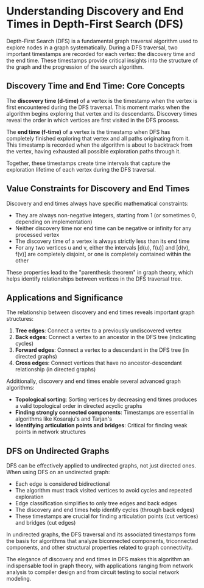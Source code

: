 # Understanding Discovery and End Times in Depth-First Search (DFS)

Depth-First Search (DFS) is a fundamental graph traversal algorithm used to explore nodes in a graph systematically. During a DFS traversal, two important timestamps are recorded for each vertex: the discovery time and the end time. These timestamps provide critical insights into the structure of the graph and the progression of the search algorithm.

## Discovery Time and End Time: Core Concepts

The **discovery time (d-time)** of a vertex is the timestamp when the vertex is first encountered during the DFS traversal. This moment marks when the algorithm begins exploring that vertex and its descendants. Discovery times reveal the order in which vertices are first visited in the DFS process.

The **end time (f-time)** of a vertex is the timestamp when DFS has completely finished exploring that vertex and all paths originating from it. This timestamp is recorded when the algorithm is about to backtrack from the vertex, having exhausted all possible exploration paths through it.

Together, these timestamps create time intervals that capture the exploration lifetime of each vertex during the DFS traversal.

## Value Constraints for Discovery and End Times

Discovery and end times always have specific mathematical constraints:

- They are always non-negative integers, starting from 1 (or sometimes 0, depending on implementation)
- Neither discovery time nor end time can be negative or infinity for any processed vertex
- The discovery time of a vertex is always strictly less than its end time
- For any two vertices u and v, either the intervals [d(u), f(u)] and [d(v), f(v)] are completely disjoint, or one is completely contained within the other

These properties lead to the "parenthesis theorem" in graph theory, which helps identify relationships between vertices in the DFS traversal tree.

## Applications and Significance

The relationship between discovery and end times reveals important graph structures:

1. **Tree edges**: Connect a vertex to a previously undiscovered vertex
2. **Back edges**: Connect a vertex to an ancestor in the DFS tree (indicating cycles)
3. **Forward edges**: Connect a vertex to a descendant in the DFS tree (in directed graphs)
4. **Cross edges**: Connect vertices that have no ancestor-descendant relationship (in directed graphs)

Additionally, discovery and end times enable several advanced graph algorithms:

- **Topological sorting**: Sorting vertices by decreasing end times produces a valid topological order in directed acyclic graphs
- **Finding strongly connected components**: Timestamps are essential in algorithms like Kosaraju's and Tarjan's
- **Identifying articulation points and bridges**: Critical for finding weak points in network structures

## DFS on Undirected Graphs

DFS can be effectively applied to undirected graphs, not just directed ones. When using DFS on an undirected graph:

- Each edge is considered bidirectional
- The algorithm must track visited vertices to avoid cycles and repeated exploration
- Edge classification simplifies to only tree edges and back edges
- The discovery and end times help identify cycles (through back edges)
- These timestamps are crucial for finding articulation points (cut vertices) and bridges (cut edges)

In undirected graphs, the DFS traversal and its associated timestamps form the basis for algorithms that analyze biconnected components, triconnected components, and other structural properties related to graph connectivity.

The elegance of discovery and end times in DFS makes this algorithm an indispensable tool in graph theory, with applications ranging from network analysis to compiler design and from circuit testing to social network modeling.
